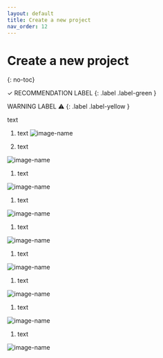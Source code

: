 ```yaml
---
layout: default
title: Create a new project
nav_order: 12
---
```

# Create a new project
{: no-toc}

✓ RECOMMENDATION LABEL
{: .label .label-green }

WARNING LABEL ⚠
{: .label .label-yellow }


<p>text<p>



1. text
![image-name](url?raw=true "alt text here") 

1. text

![image-name](url?raw=true "alt text here") 

1. <p>text<p>

![image-name](url?raw=true "alt text here")

1. <p>text<p>

![image-name](url?raw=true "alt text here") 

1. <p>text<p>

![image-name](url?raw=true "alt text here") 

1. <p>text<p>

![image-name](url?raw=true "alt text here")

1. <p>text<p>

![image-name](url?raw=true "alt text here") 

1. <p>text<p>

![image-name](url?raw=true "alt text here") 

1. <p>text<p>

![image-name](url?raw=true "alt text here")

</div>
